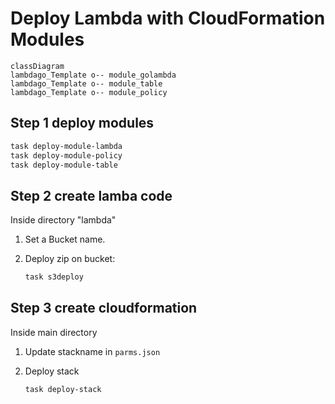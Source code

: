 # Deploy Lambda with CloudFormation Modules

```mermaid
classDiagram
lambdago_Template o-- module_golambda
lambdago_Template o-- module_table
lambdago_Template o-- module_policy
```



## Step 1 deploy modules

```bash
task deploy-module-lambda
task deploy-module-policy
task deploy-module-table
```

## Step 2 create lamba code

Inside directory "lambda"

1) Set a Bucket name.
2) Deploy zip on bucket:

    ```bash
    task s3deploy
    ```

## Step 3 create cloudformation

Inside main directory

1) Update stackname in `parms.json`

2) Deploy stack
    ```bash
    task deploy-stack
    ```


